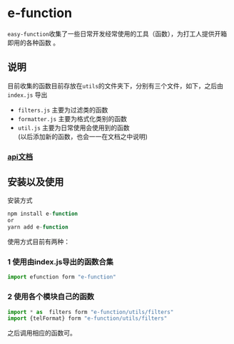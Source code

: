 # e-function
`easy-function`收集了一些日常开发经常使用的工具（函数），为打工人提供开箱即用的各种函数 。
## 说明
目前收集的函数目前存放在`utils`的文件夹下，分别有三个文件，如下，之后由`index.js`
导出
+ `filters.js`  主要为过滤类的函数
+ `formatter.js`    主要为格式化类别的函数
+ `util.js` 主要为日常使用会使用到的函数  
  (以后添加新的函数，也会一一在文档之中说明) 

### [api文档](http://efcuntiondoc.pjemmm.cn/)

## 安装以及使用
安装方式
```js
npm install e-function 
or 
yarn add e-function
```
使用方式目前有两种：
### 1 使用由index.js导出的函数合集
```js
import efunction form "e-function"
```
### 2 使用各个模块自己的函数
```js
import * as  filters form "e-function/utils/filters"
import {telFormat} form "e-function/utils/filters"
```
之后调用相应的函数可。

